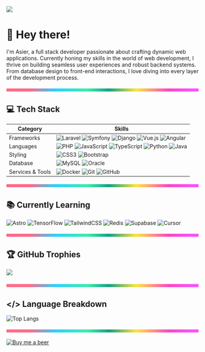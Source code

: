 ![](https://komarev.com/ghpvc/?username=asier-ortiz&style=for-the-badge&color=blue)

# :wave: Hey there!

I'm Asier, a full stack developer passionate about crafting dynamic web applications. Currently honing my skills in the world of web development, I thrive on building seamless user experiences and robust backend systems. From database design to front-end interactions, I love diving into every layer of the development process.

<img src="./img/lineBar.png" width="100%" height="8px"/>

## :computer: Tech Stack

| Category        | Skills        |
|-----------------|---------------|
| Frameworks | ![Laravel](https://img.shields.io/badge/laravel-%23FF2D20.svg?style=for-the-badge&logo=laravel&logoColor=white) ![Symfony](https://img.shields.io/badge/symfony-%23000000.svg?style=for-the-badge&logo=symfony&logoColor=white) ![Django](https://img.shields.io/badge/django-%23092E20.svg?style=for-the-badge&logo=django&logoColor=white) ![Vue.js](https://img.shields.io/badge/vuejs-%2335495e.svg?style=for-the-badge&logo=vuedotjs&logoColor=%234FC08D) ![Angular](https://img.shields.io/badge/angular-%23DD0031.svg?style=for-the-badge&logo=angular&logoColor=white) |
| Languages | ![PHP](https://img.shields.io/badge/php-%23777BB4.svg?style=for-the-badge&logo=php&logoColor=white) ![JavaScript](https://img.shields.io/badge/javascript-%23323330.svg?style=for-the-badge&logo=javascript&logoColor=%23F7DF1E) ![TypeScript](https://img.shields.io/badge/typescript-%23007ACC.svg?style=for-the-badge&logo=typescript&logoColor=white) ![Python](https://img.shields.io/badge/python-3670A0?style=for-the-badge&logo=python&logoColor=ffdd54) ![Java](https://img.shields.io/badge/java-%23ED8B00.svg?style=for-the-badge&logo=openjdk&logoColor=white) |
| Styling | ![CSS3](https://img.shields.io/badge/css3-%231572B6.svg?style=for-the-badge&logo=css3&logoColor=white) ![Bootstrap](https://img.shields.io/badge/bootstrap-%238511FA.svg?style=for-the-badge&logo=bootstrap&logoColor=white) |
| Database | ![MySQL](https://img.shields.io/badge/mysql-%2300f.svg?style=for-the-badge&logo=mysql&logoColor=white) ![Oracle](https://img.shields.io/badge/Oracle-F80000?style=for-the-badge&logo=oracle&logoColor=white) |
| Services & Tools | ![Docker](https://img.shields.io/badge/docker-%230db7ed.svg?style=for-the-badge&logo=docker&logoColor=white) ![Git](https://img.shields.io/badge/git-%23F05033.svg?style=for-the-badge&logo=git&logoColor=white) ![GitHub](https://img.shields.io/badge/github-%23121011.svg?style=for-the-badge&logo=github&logoColor=white) |

<img src="./img/lineBar.png" width="100%" height="8px"/>

## :books: Currently Learning

![Astro](https://img.shields.io/badge/astro-%232C2052.svg?style=for-the-badge&logo=astro&logoColor=white)
![TensorFlow](https://img.shields.io/badge/TensorFlow-%23FF6F00.svg?style=for-the-badge&logo=TensorFlow&logoColor=white)
![TailwindCSS](https://img.shields.io/badge/tailwindcss-%2338B2AC.svg?style=for-the-badge&logo=tailwind-css&logoColor=white)
![Redis](https://img.shields.io/badge/redis-%23DC382D.svg?style=for-the-badge&logo=redis&logoColor=white)
![Supabase](https://img.shields.io/badge/supabase-%2300C7B7.svg?style=for-the-badge&logo=supabase&logoColor=white)
![Cursor](https://img.shields.io/badge/Cursor%20IDE-black?style=for-the-badge&logo=cursor&logoColor=white)

<img src="./img/lineBar.png" width="100%" height="8px"/>

## 🏆 GitHub Trophies
![](https://github-profile-trophy.vercel.app/?username=asier-ortiz&theme=onedark&no-frame=false&no-bg=true&column=3&margin-w=15&margin-h=15)

<img src="./img/lineBar.png" width="100%" height="8px"/>

## </> Language Breakdown
![Top Langs](https://github-readme-stats.vercel.app/api/top-langs/?username=asier-ortiz&layout=donut&theme=onedark&langs_count=10&hide=jupyter%20notebook,html,css,blade,shaderlab,scss&card_width=300)

<img src="./img/lineBar.png" width="100%" height="8px"/>

[![Buy me a beer](https://img.buymeacoffee.com/button-api/?text=Buy%20me%20a%20beer&emoji=🍺&slug=asierortiz&button_colour=FFDD00&font_colour=000000&font_family=Cookie&outline_colour=000000&coffee_colour=ffffff)](https://www.buymeacoffee.com/asierortiz)
